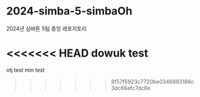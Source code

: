 # 2024-simba-5-simbaOh
2024년 심바톤 5팀 중앙 레포지토리

<<<<<<< HEAD
dowuk test
=======
otj test
min test
>>>>>>> 8f57f5923c7720be0346893188c3dc66efc7dc8e
